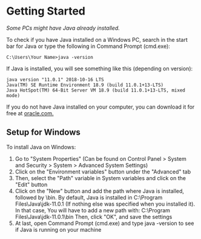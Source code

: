 # Getting Started

*Some PCs might have Java already installed.*

To check if you have Java installed on a Windows PC, search in the start bar for Java or type the following in Command Prompt (cmd.exe):

`C:\Users\Your Name>java -version`

If Java is installed, you will see something like this (depending on version):

```
java version "11.0.1" 2018-10-16 LTS
Java(TM) SE Runtime Environment 18.9 (build 11.0.1+13-LTS)
Java HotSpot(TM) 64-Bit Server VM 18.9 (build 11.0.1+13-LTS, mixed mode)
```

If you do not have Java installed on your computer, you can download it for free at [oracle.com.](https://www.oracle.com/java/technologies/java-se-glance.html)

## Setup for Windows
To install Java on Windows:

1. Go to "System Properties" (Can be found on Control Panel > System and Security > System > Advanced System Settings)
2. Click on the "Environment variables" button under the "Advanced" tab
3. Then, select the "Path" variable in System variables and click on the "Edit" button
4. Click on the "New" button and add the path where Java is installed, followed by \bin. By default, Java is installed in C:\Program Files\Java\jdk-11.0.1 (If nothing else was specified when you installed it). In that case, You will have to add a new path with: C:\Program Files\Java\jdk-11.0.1\bin
    Then, click "OK", and save the settings
5. At last, open Command Prompt (cmd.exe) and type java -version to see if Java is running on your machine
 